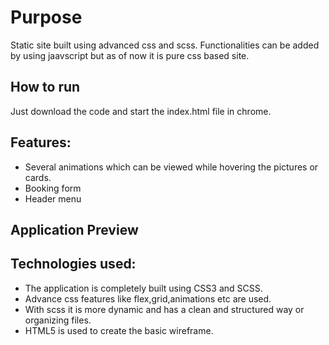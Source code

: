 # Purpose

Static site built using advanced css and scss. Functionalities can be added by using jaavscript but as of now it is pure css based site.

## How to run

Just download the code and start the index.html file in chrome.

## Features:

- Several animations which can be viewed while hovering the pictures or cards.
- Booking form
- Header menu

## Application Preview

## Technologies used:

- The application is completely built using CSS3 and SCSS.
- Advance css features like flex,grid,animations etc are used.
- With scss it is more dynamic and has a clean and structured way or organizing files.
- HTML5 is used to create the basic wireframe.
